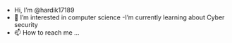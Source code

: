 - Hi, I’m @hardik17189
- 👀 I’m interested in computer science
-I’m currently learning about Cyber security
- 📫 How to reach me ...

<!---
hardik17189/hardik17189 is a ✨ special ✨ repository because its `README.md` (this file) appears on your GitHub profile.
You can click the Preview link to take a look at your changes.
--->
